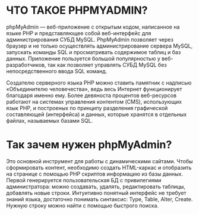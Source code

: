 # ЧТО ТАКОЕ PHPMYADMIN?

phpMyAdmin — веб-приложение с открытым кодом, написанное на языке PHP и представляющее собой веб-интерфейс для  администрирования СУБД MySQL. PhpMyAdmin позволяет через браузер и не только осуществлять администрирование  сервера MySQL, запускать команды SQL и просматривать содержимое таблиц и баз данных. Приложение пользуется большой  популярностью у веб-разработчиков, так как позволяет управлять СУБД MySQL без непосредственного ввода SQL команд.

Создателю серверного языка PHP можно ставить памятник с надписью «Объединителю человечества», ведь весь Интернет   функционирует благодаря именно ему. Более девяноста процентов веб-ресурсов работают на системах управления   контентом (CMS), использующих язык РНР, и построеных по принципу разделения графической составляющей (интерфейса)   и данных, которые хранятся в отдельных файлах, называемых базами SQL.

# Так зачем нужен phpMyAdmin?

Это основной инструмент для работы с динамическими сайтами. Чтобы сформировать контент, необходимо создать HTML-каркас и отобразить на странице с помощью PHP скриптов информацию из базы данных. Первой генерируется пользовательская БД с привилегиями администратора: можно создавать, удалять, редактировать таблицы, добавлять новые строки. Интуитивно понятный интерфейс не требует знаний языка, достаточно понимать синтаксис: Type, Table, Alter, Create. Нужную строку можно найти с помощью быстрого поиска.